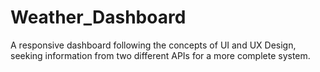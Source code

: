 # Weather_Dashboard
A responsive dashboard following the concepts of UI and UX Design, seeking information from two different APIs for a more complete system.
